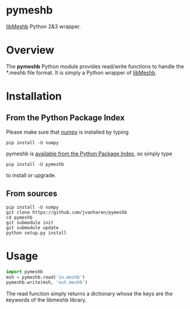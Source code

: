 # pymeshb

[libMeshb](https://github.com/LoicMarechal/libMeshb) Python 2&3 wrapper.

# Overview

The **pymeshb** Python module provides read/write functions
to handle the \*.meshb file format. It is simply a Python wrapper
of [libMeshb](https://github.com/LoicMarechal/libMeshb).

# Installation

## From the Python Package Index

Please make sure that [numpy](http://www.numpy.org) is installed by typing

    pip install -U numpy

pymeshb is [available from the Python Package
Index](https://pypi.org/project/pymeshb/), so simply type

    pip install -U pymeshb

to install or upgrade.

## From sources

    pip install -U numpy
    git clone https://github.com/jvanharen/pymeshb
    cd pymeshb
    git submodule init
    git submodule update
    python setup.py install

# Usage

```Python
import pymeshb
msh = pymeshb.read('in.meshb')
pymeshb.write(msh, 'out.meshb')
```

The read function simply returns a dictionary whose the keys
are the keywords of the libmeshb library.
